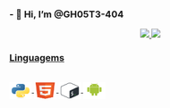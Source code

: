 ### - 👋 Hi, I’m @GH05T3-404

<div align="center">
  <a href="https://github.com/GH05T3-404">
  <img height="180em" src="https://github-readme-stats.vercel.app/api?username=GH05T3-404&show_icons=true&theme=darck&include_all_commits=true&count_private=true"/>
  <img height="180em" src="https://github-readme-stats.vercel.app/api/top-langs/?username=GH05T3-404&layout=compact&langs_count=7&theme=darck"/>
</div>

### Linguagems
<div style="display: inline_block"><br>
  <img align="center" alt="Python" height="30" width="40" src="https://raw.githubusercontent.com/devicons/devicon/master/icons/python/python-original.svg">
  <img align="center" alt="Html5" height="30" width="40" src="https://raw.githubusercontent.com/devicons/devicon/master/icons/html5/html5-original.svg">
  <img align="center" alt="Bash" height="30" width="40" src="https://raw.githubusercontent.com/devicons/devicon/master/icons/bash/bash-original.svg">
  <img align="center" alt="Android" height="30" width="40" src="https://raw.githubusercontent.com/devicons/devicon/master/icons/android/android-original-wordmark.svg">
</div>
